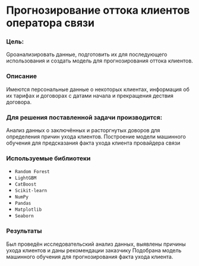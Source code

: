 # Прогнозирование оттока клиентов оператора связи
### Цель:
Gроанализировать данные, подготовить их для последующего использования и создать модель для прогнозирования оттока клиентов.

### Описание
Имеются персональные данные о некоторых клиентах, информация об их тарифах и договорах с датами начала и прекращения дествия договора.

### Для решения поставленной задачи производится:

Анализ данных о заключённых и расторгнутых доворов для определения причин ухода клиентов.
Построение модели машинного обучения для предсказания факта ухода клиента провайдера связи

### Используемые библиотеки
* `Random Forest`
* `LightGBM`
* `CatBoost`
* `Scikit-learn`
* `NumPy`
* `Pandas`
* `Matplotlib`
* `Seaborn`

### Результаты
Был проведён исследовательский анализ данных, выявлены причины ухода клиентов и даны рекомендации заказчику
Подобрана модель машинного обучения для прогнозирования факта ухода клиента. 